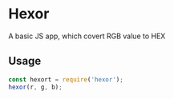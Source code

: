 # Hexor

A basic JS app, which covert RGB value to HEX

## Usage

```javascript
const hexort = require('hexor');
hexor(r, g, b);
```
